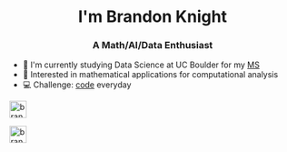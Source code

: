 <h1 align="center">I'm Brandon Knight</h1>
<h3 align="center">A Math/AI/Data Enthusiast</h3>

- 📕 I'm currently studying Data Science at UC Boulder for my [MS](https://github.com/BKnightHD/MS-Data-Science)
- 🧮 Interested in mathematical applications for computational analysis
- 💻 Challenge: [code](https://github.com/BKnightHD/Python-CC) everyday


<a href="https://www.linkedin.com/in/brandon-knight-60469422b/" target="blank"><img align="center" src="https://github.com/BKnightHD/hello-world/blob/main/image/link.png" alt="brandon knight" width="30" height ="30" /></a>
</p>

<a href="https://www.linkedin.com/in/brandon-knight-60469422b/details/certifications/" target="blank"><img align="center" src="https://github.com/BKnightHD/hello-world/blob/main/image/deep%20learning%20AI.png" alt="brandon knight" width="30" height ="30" /></a>
</p>
